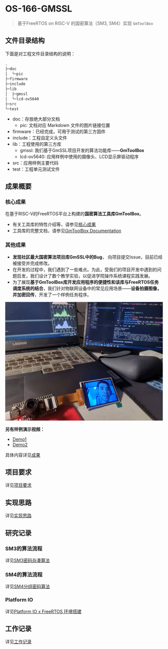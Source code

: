 # OS-166-GMSSL
> 基于FreeRTOS on RISC-V 的国密算法（SM3, SM4）实现 `GmToolBox`

## 文件目录结构

下面是对工程文件目录结构的说明：

```
.
├─doc
│  └─pic
├─firmware
├─include
├─lib
│  ├─gmssl
│  └─lcd-ov5640
├─src
└─test
```

* doc：存放绝大部分文档
  * pic: 文档对应 Markdown 文件的图片链接位置
* firmware：已经完成，可用于测试的第三方固件
* include：工程自定义头文件
* lib：工程使用的第三方库
  * gmssl: 我们基于GmSSL项目开发的算法功能库——**GmToolBox**
  * lcd-ov5640: 应用样例中使用的摄像头、LCD显示屏驱动程序
* src：应用样例主要代码
* test：工程单元测试文件



## 成果概要

### 核心成果

在基于RISC-V的FreeRTOS平台上构建的**国密算法工具库GmToolBox**。

* 有关工具库的特性介绍等，请参见[核心成果](./核心成果.md)
* 工具库的完整文档，请参见[GmToolBox Documentation](./GmToolBox-Documentation.pdf)

### 其他成果

* **发现社区最大国密算法项目库GmSSL中的Bug**， 向项目提交Issue，目前已经被接受并完成修改。
* 在开发的过程中，我们遇到了一些难点。为此，受我们的项目开发中遇到的问题启发，我们设计了数个教学实验，以促进学院操作系统课程实践发展。
* 为了展现**基于GmToolBox库开发应用程序的便捷性和该库与FreeRTOS任务调度系统的结合**，我们针对物联网设备中的常见应用场景——**设备拍摄图像，并加密回传**，开发了一个样例任务程序。

![Demo](./doc/pic/Demo1.jpg)

**另有样例演示视频：**

* [Demo1](./Demo1.mp4)
* [Demo2](./Demo2.mp4)

具体内容详见[成果](./成果.md)



## 项目要求

详见[项目要求](./doc/%E9%A1%B9%E7%9B%AE%E8%A6%81%E6%B1%82.md)



## 实现思路

详见[实现思路](./doc/%E5%AE%9E%E7%8E%B0%E6%80%9D%E8%B7%AF.md)



## 研究记录

### SM3的算法流程

详见[SM3密码杂凑算法](./doc/SM3密码杂凑算法.md)

### SM4的算法流程

详见[SM4分组密码算法](./doc/SM4分组密码算法.md)

### Platform IO
详见[Platform IO x FreeRTOS 环境搭建](./doc/Platform%20IO%20x%20FreeRTOS%20%E7%8E%AF%E5%A2%83%E6%90%AD%E5%BB%BA.md)



## 工作记录

详见[工作记录](./工作记录.md)


